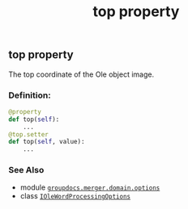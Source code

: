 ﻿---
title: top property
second_title: GroupDocs.Merger for Python via .NET API References
description: 
type: docs
url: /python-net/groupdocs.merger.domain.options/iolewordprocessingoptions/top/
is_root: false
weight: 90
---

## top property


The top coordinate of the Ole object image.
### Definition:
```python
@property
def top(self):
    ...
@top.setter
def top(self, value):
    ...
```

### See Also
* module [`groupdocs.merger.domain.options`](../../)
* class [`IOleWordProcessingOptions`](/merger/python-net/groupdocs.merger.domain.options/iolewordprocessingoptions)
